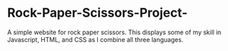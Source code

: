 # Rock-Paper-Scissors-Project-
A simple website for rock paper scissors. This displays some of my skill in Javascript, HTML, and CSS as I combine all three languages. 
